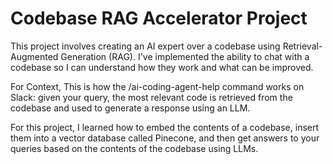 # Codebase RAG Accelerator Project

This project involves creating an AI expert over a codebase using Retrieval-Augmented Generation (RAG). I've implemented the ability to chat with a codebase so I can understand how they work and what can be improved.

For Context, This is how the /ai-coding-agent-help command works on Slack: given your query, the most relevant code is retrieved from the codebase and used to generate a response using an LLM.

For this project, I learned how to embed the contents of a codebase, insert them into a vector database called Pinecone, and then get answers to your queries based on the contents of the codebase using LLMs.

